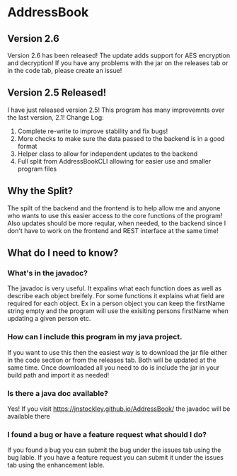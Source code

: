 # AddressBook

## Version 2.6
Version 2.6 has been released! The update adds support for AES encryption and decryption! If you have any problems with the jar on the releases tab or in the code tab, please create an issue!

## Version 2.5 Released!
I have just released version 2.5! This program has many improvemnts over the last version, 2.1! Change Log:
1. Complete re-write to improve stability and fix bugs!
2. More checks to make sure the data passed to the backend is in a good format
3. Helper class to allow for independent updates to the backend
4. Full split from AddressBookCLI allowing for easier use and smaller program files

## Why the Split?
The spilt of the backend and the frontend is to help allow me and anyone who wants to use this easier access to the core functions of the program! Also updates should be more reqular, when needed, to the backend since I don't have to work on the frontend and REST interface at the same time!

## What do I need to know?
### What's in the javadoc?
The javadoc is very useful. It expalins what each function does as well as describe each object breifely. For some functions it explains what field are required for each object. Ex in a person object you can keep the firstName string empty and the program will use the exisiting persons firstName when updating a given person etc.

### How can I include this program in my java project.
If you want to use this then the easiest way is to download the jar file either in the code section or from the releases tab. Both will be updated at the same time. Once downloaded all you need to do is include the jar in your build path and import it as needed!

### Is there a java doc available?
Yes! If you visit https://jnstockley.github.io/AddressBook/ the javadoc will be available there

### I found a bug or have a feature request what should I do?
If you found a bug you can submit the bug under the issues tab using the bug lable. If you have a feature request you can submit it under the issues tab using the enhancement lable.
